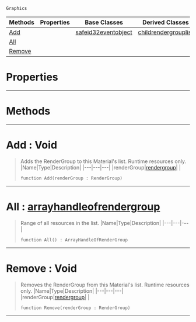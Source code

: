  `Graphics`

|Methods|Properties|Base Classes|Derived Classes|
|---|---|---|---|
|[ Add](https://github.com/ZilchEngine/ZilchDocs/blob/master/code_reference/class_reference/rendergrouplist.markdown#add-void)| |[safeid32eventobject](https://github.com/ZilchEngine/ZilchDocs/blob/master/code_reference/class_reference/safeid32eventobject.markdown)|[childrendergrouplist](https://github.com/ZilchEngine/ZilchDocs/blob/master/code_reference/class_reference/childrendergrouplist.markdown)|
|[ All](https://github.com/ZilchEngine/ZilchDocs/blob/master/code_reference/class_reference/rendergrouplist.markdown#all-zero-engine-document)| | | |
|[ Remove](https://github.com/ZilchEngine/ZilchDocs/blob/master/code_reference/class_reference/rendergrouplist.markdown#remove-void)| | | |


 #  Properties


---  
 #  Methods


---  
 #  Add : Void

> Adds the RenderGroup to this Material's list. Runtime resources only.
> |Name|Type|Description|
> |---|---|---|
> |renderGroup|[rendergroup](https://github.com/ZilchEngine/ZilchDocs/blob/master/code_reference/class_reference/rendergroup.markdown)| |
> ``` lang=cpp, name=Nada
> function Add(renderGroup : RenderGroup)
> ``` 


---  
 #  All : [arrayhandleofrendergroup](https://github.com/ZilchEngine/ZilchDocs/blob/master/code_reference/class_reference/arrayhandleofrendergroup.markdown)

> Range of all resources in the list.
> |Name|Type|Description|
> |---|---|---|
> ``` lang=cpp, name=Nada
> function All() : ArrayHandleOfRenderGroup
> ``` 


---  
 #  Remove : Void

> Removes the RenderGroup from this Material's list. Runtime resources only.
> |Name|Type|Description|
> |---|---|---|
> |renderGroup|[rendergroup](https://github.com/ZilchEngine/ZilchDocs/blob/master/code_reference/class_reference/rendergroup.markdown)| |
> ``` lang=cpp, name=Nada
> function Remove(renderGroup : RenderGroup)
> ``` 


---  
 

 